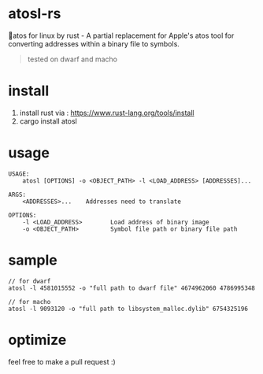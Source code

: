 # atosl-rs

🦀️atos for linux by rust - A partial replacement for Apple's atos tool for converting addresses within a binary file to symbols.


> tested on dwarf and macho

# install

1. install rust via : https://www.rust-lang.org/tools/install
2. cargo install atosl


# usage

```
USAGE:
    atosl [OPTIONS] -o <OBJECT_PATH> -l <LOAD_ADDRESS> [ADDRESSES]...

ARGS:
    <ADDRESSES>...    Addresses need to translate

OPTIONS:
    -l <LOAD_ADDRESS>        Load address of binary image
    -o <OBJECT_PATH>         Symbol file path or binary file path

```


# sample 

```
// for dwarf
atosl -l 4581015552 -o "full path to dwarf file" 4674962060 4786995348

// for macho
atosl -l 9093120 -o "full path to libsystem_malloc.dylib" 6754325196 
```

# optimize

feel free to make a pull request :)
